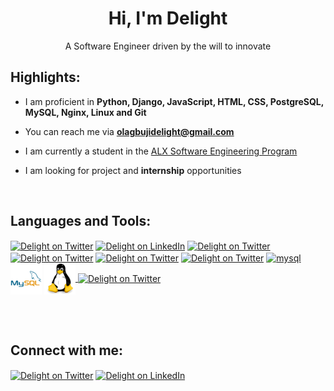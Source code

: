 <h1 align="center">Hi, I'm Delight</h1>
<p align="center">A Software Engineer driven by the will to innovate</p>

<h2 align="left">Highlights:</h2>

- I am proficient in **Python, Django, JavaScript, HTML, CSS, PostgreSQL, MySQL, Nginx, Linux and Git**

- You can reach me via **olagbujidelight@gmail.com**

- I am currently a student in the [ALX Software Engineering Program](https://www.alxafrica.com/software-engineering-2022/)

- I am looking for project and **internship** opportunities

<br>
<h2 align="left">Languages and Tools:</h2>
<a href="https://twitter.com/DelightGbolahan" target="blank"><img align="center" src="https://raw.githubusercontent.com/rahuldkjain/github-profile-readme-generator/master/src/images/icons/ProgrammingLanguages/python.svg" alt="Delight on Twitter" width="50" /></a>
<a href="https://linkedin.com/in/delight-olu-olagbuji-84051b193" target="blank"><img align="center" src="https://cdn.worldvectorlogo.com/logos/django.svg" alt="Delight on LinkedIn" width="50" /></a>
<a href="https://twitter.com/DelightGbolahan" target="blank"><img align="center" src="https://raw.githubusercontent.com/rahuldkjain/github-profile-readme-generator/master/src/images/icons/ProgrammingLanguages/javascript.svg" alt="Delight on Twitter" width="50" /></a>
<a href="https://twitter.com/DelightGbolahan" target="blank"><img align="center" src="https://raw.githubusercontent.com/rahuldkjain/github-profile-readme-generator/master/src/images/icons/FrontendDevelopment/html.svg" alt="Delight on Twitter" width="50" /></a>
<a href="https://twitter.com/DelightGbolahan" target="blank"><img align="center" src="https://raw.githubusercontent.com/rahuldkjain/github-profile-readme-generator/master/src/images/icons/FrontendDevelopment/css.svg" alt="Delight on Twitter" width="50" /></a>
<a href="https://twitter.com/DelightGbolahan" target="blank"><img align="center" src="https://raw.githubusercontent.com/rahuldkjain/github-profile-readme-generator/master/src/images/icons/Database/postgresql.svg" alt="Delight on Twitter" width="50" /></a>
<a href="https://twitter.com/DelightGbolahan" target="blank"><img align="center" src="https://raw.githubusercontent.com/rahuldkjain/github-profile-readme-generator/master/src/images/icons/BackendDevelopment/nginx.svg" alt="mysql" width="50"/></a>
<a href="https://twitter.com/DelightGbolahan" target="blank"><img align="center" src="https://raw.githubusercontent.com/devicons/devicon/master/icons/mysql/mysql-original-wordmark.svg" alt="mysql" width="50"/></a>
<a href="https://twitter.com/DelightGbolahan" target="blank"><img align="center" src="https://raw.githubusercontent.com/devicons/devicon/master/icons/linux/linux-original.svg" alt="linux" width="50"/> </a>
<a href="https://twitter.com/DelightGbolahan" target="blank"><img align="center" src="https://www.vectorlogo.zone/logos/git-scm/git-scm-icon.svg" alt="Delight on Twitter" width="50" /></a>


<br><br>
<h2 align="left">Connect with me:</h2>
<a href="https://twitter.com/DelightGbolahan" target="blank"><img align="center" src="https://raw.githubusercontent.com/rahuldkjain/github-profile-readme-generator/master/src/images/icons/Social/twitter.svg" alt="Delight on Twitter" height="30" width="40" /></a>
<a href="https://linkedin.com/in/delight-olu-olagbuji-84051b193" target="blank"><img align="center" src="https://raw.githubusercontent.com/rahuldkjain/github-profile-readme-generator/master/src/images/icons/Social/linked-in-alt.svg" alt="Delight on LinkedIn" height="30" width="40" /></a>
